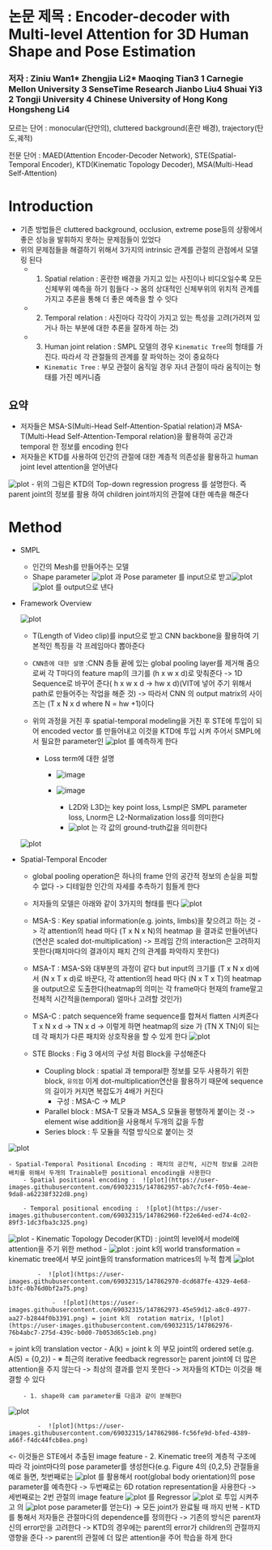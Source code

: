 # 논문 제목 : Encoder-decoder with Multi-level Attention for 3D Human Shape and Pose Estimation
### 저자 : Ziniu Wan1* Zhengjia Li2* Maoqing Tian3 1 Carnegie Mellon University 3 SenseTime Research Jianbo Liu4 Shuai Yi3 2 Tongji University 4 Chinese University of Hong Kong Hongsheng Li4

모르는 단어 : monocular(단안의), cluttered background(혼란 배경), trajectory(탄도,궤적)

전문 단어 :  MAED(Attention Encoder-Decoder Network), STE(Spatial-Temporal Encoder), KTD(Kinematic Topology Decoder), MSA(Multi-Head Self-Attention)

# Introduction
- 기존 방법들은 cluttered background, occlusion, extreme pose등의 상황에서 좋은 성능을 발휘하지 못하는 문제점들이 있었다 
- 위의 문제점들을 해결하기 위해서 3가지의 intrinsic 관계를 관절의 관점에서 모델링 된다
	- 1. Spatial relation : 혼란한 배경을 가지고 있는 사진이나 비디오일수록 모든 신체부위 예측을 하기 힘들다 -> 몸의 상대적인 신체부위의 위치적 관계를 가지고 추론을 통해 더 좋은 예측을 할 수 잇다 
	- 2. Temporal relation : 사진마다 각각이 가지고 있는 특성을 고려(가려져 있거나 하는 부분에 대한 추론을 잘하게 하는 것)
	- 3. Human joint relation : SMPL 모델의 경우 `Kinematic Tree`의 형태를 가진다. 따라서 각 관절들의 관계를 잘 파악하는 것이 중요하다
		- `Kinematic Tree` : 부모 관절이 움직일 경우 자녀 관절이 따라 움직이는 형태를 가진 메커니즘 
## 요약
- 저자들은 MSA-S(Multi-Head Self-Attention-Spatial relation)과 MSA-T(Multi-Head Self-Attention-Temporal relation)을 활용하여 공간과 temporal 한 정보를 encoding 한다 
- 저자들은 KTD를 사용하여 인간의 관절에 대한 계층적 의존성을 활용하고 human joint level attention을 얻어낸다

![plot](https://user-images.githubusercontent.com/69032315/147862903-585ee171-d667-4596-a5bf-e9273d362d7f.png)
	- 위의 그림은 KTD의 Top-down regression progress 를 설명한다. 즉 parent joint의 정보를 활용 하여 children joint까지의 관절에 대한 예측을 해준다 
  
  
  # Method
- SMPL
	- 인간의 Mesh를 만들어주는 모델
	- Shape parameter ![plot](https://user-images.githubusercontent.com/69032315/147862910-74d2add9-c23b-4c85-a48d-b6ed235d9d0e.png)
 과 Pose parameter  를 input으로 받고![plot](https://user-images.githubusercontent.com/69032315/147862911-3a2687f8-159d-46f5-add4-6ef3c333cbd8.png)
 ![plot](https://user-images.githubusercontent.com/69032315/147862914-675a3266-6c41-42ce-a59a-1f047043a3b7.png) 를 output으로 낸다
 
- Framework Overview

  ![plot](https://user-images.githubusercontent.com/69032315/147862915-46739f06-85d7-4ca5-855f-c83ac154008e.png)

  - T(Length of Video clip)를 input으로 받고 CNN backbone을 활용하여 기본적인 특징을 각 프레임마다 뽑아준다
  - `CNN층에 대한 설명` :CNN 층들 끝에 있는 global pooling layer를 제거해 줌으로써 각 T마다의 feature map의 크기를 (h x w x d)로 맞춰준다 -> 1D Sequence로 바꾸어 준다( h x w x d -> hw x d)(VIT에 넣어 주기 위해서 path로 만들어주는 작업을 해준 것) -> 따라서 CNN 의 output matrix의 사이즈는 (T x N x d where N = hw +1)이다

  - 위의 과정을 거친 후 spatial-temporal modeling을 거친 후 STE에 투입이 되어 encoded vector 를 만들어내고 이것을 KTD에 투입 시켜 주어서 SMPL에서 필요한 parameter인 ![plot](https://user-images.githubusercontent.com/69032315/147862923-71fcc22e-bcbe-446f-a3cc-8f8d7d7e33ca.png)
 를 예측하게 한다

	- Loss term에 대한 설명 
		-  ![image](https://user-images.githubusercontent.com/69032315/147862927-435dc2eb-4fb4-4e84-99dc-6f3862467610.png)

		-  ![image](https://user-images.githubusercontent.com/69032315/147862928-c83caf3a-d411-4e98-a800-18e4a5f82edf.png)

			- L2D와 L3D는 key point loss, Lsmpl은 SMPL parameter loss, Lnorm은 L2-Normalization loss를 의미한다
			- ![plot](https://user-images.githubusercontent.com/69032315/147862941-197b218e-d611-4b88-861f-788de574835b.png)
 는 각 값의 ground-truth값을 의미한다  
  
  ![plot](https://user-images.githubusercontent.com/69032315/147862943-051997db-e235-473b-83ea-a53de64bb2f9.png)

- Spatial-Temporal Encoder
	- global pooling operation은 하나의 frame 안의 공간적 정보의 손실을 피할 수 없다 -> 디테일한 인간의 자세를 추측하기 힘들게 한다
	- 저자들의 모델은 아래와 같이 3가지의 형태를 띈다
 ![plot](https://user-images.githubusercontent.com/69032315/147862947-0b70d9ad-0ed0-4b19-983b-fad3af86b9bf.png)

	- MSA-S : Key spatial information(e.g. joints, limbs)을 찾으려고 하는 것 -> 각 attention의 head 마다 (T x N x N)의 heatmap 을 결과로 만들어낸다(연산은 scaled dot-multiplication) -> 프레임 간의 interaction은 고려하지 못한다(패치마다의 결과이지 패치 간의 관계를 파악하지 못한다)
	- MSA-T : MSA-S와 대부분의 과정이 같다 but input의 크기를 (T x N x d)에서 (N x T x d)로 바꾼다, 각 attention의 head 마다 (N x T x T)의 heatmap을 output으로 도출한다(heatmap의 의미는 각 frame마다 현재의 frame말고 전체적 시간적을(temporal) 얼마나 고려할 것인가)
	- MSA-C : patch sequence와 frame sequence를 합쳐서 flatten 시켜준다 T x N x d -> TN x d -> 이렇게 하면 heatmap의 size 가 (TN X TN)이 되는데 각 패치가 다른 패치와 상호작용을 할 수 있게 한다
![plot](https://user-images.githubusercontent.com/69032315/147862950-2e53f294-1ae5-4d0d-b879-3a3ef8830a49.png)
	- STE Blocks : Fig 3 에서의 구성 처럼 Block을 구성해준다 
		- Coupling block : spatial 과 temporal한 정보를 모두 사용하기 위한 block, `유의점` 이게 dot-multiplication연산을 활용하기 때문에 sequence의 길이가 커지면 복잡도가 4배가 커진다 
			- 구성 : MSA-C -> MLP 
		- Parallel block : MSA-T 모듈과 MSA_S 모듈을 평행하게 붙이는 것 -> element wise addition을 사용해서 두개의 값을 두함
		- Series block : 두 모듈을 직렬 방식으로 붙이는 것
    
![plot](https://user-images.githubusercontent.com/69032315/147862953-238f8892-652e-4409-8372-2548461db6b0.png)

	- Spatial-Temporal Positional Encoding : 패치의 공간적, 시간적 정보를 고려한 배치를 위해서 두개의 Trainable한 positional encoding을 사용한다
		- Spatial positional encoding :  ![plot](https://user-images.githubusercontent.com/69032315/147862957-ab7c7cf4-f05b-4eae-9da8-a62238f322d8.png)

		- Temporal positional encoding :  ![plot](https://user-images.githubusercontent.com/69032315/147862960-f22e64ed-ed74-4c02-89f3-1dc3fba3c325.png)

![plot](https://user-images.githubusercontent.com/69032315/147862961-2c7ea6c8-9961-4216-93ba-36197714d653.png)
	- Kinematic Topology Decoder(KTD) : joint의 level에서 model에 attention을 주기 위한 method
		- ![plot](https://user-images.githubusercontent.com/69032315/147862966-64e8b1bf-40ec-4520-a22e-f61c9ff5af68.png)  : joint k의 world transformation = kinematic tree에서 부모 joint들의 transformation matrices의 누적 합계
 ![plot](https://user-images.githubusercontent.com/69032315/147862968-20f33fd8-6b0b-4643-8a3f-b65400de8245.png)

			-  ![plot](https://user-images.githubusercontent.com/69032315/147862970-dcd687fe-4329-4e68-b3fc-0b76d0bf2a75.png)

				-  ![plot](https://user-images.githubusercontent.com/69032315/147862973-45e59d12-a8c0-4977-aa27-b2844f0b3391.png) = joint k의  rotation matrix, ![plot](https://user-images.githubusercontent.com/69032315/147862976-76b4abc7-275d-439c-b0d0-7b053d65c1eb.png)
  = joint k의 translation vector
			- A(k) = joint k 의 부모 joint의 ordered set(e.g. A(5) = {0,2})
	- ※ 최근의 iterative feedback regressor는 parent joint에 더 많은 attention을 주지 않는다 -> 최상의 결과를 얻지 못한다 -> 저자들의 KTD는 이것을 해결할 수 있다

		- 1. shape와 cam parameter를 다음과 같이 분해한다
 ![plot](https://user-images.githubusercontent.com/69032315/147862981-d5b26267-dca4-403f-96d3-48345db1991a.png)

			-  ![plot](https://user-images.githubusercontent.com/69032315/147862986-fc56fe9d-bfed-4389-a66f-f4dc44fcb8ea.png)
 <- 이것들은 STE에서 추출된 image feature 
		- 2. Kinematic tree의 계층적 구조에 따라 각 joint마다의 pose parameter를 생성한다(e.g. Figure 4의 {0,2,5} 관절들을 예로 들면, 첫번째로는 ![plot](https://user-images.githubusercontent.com/69032315/147862991-639cd970-afe9-4a9a-87f9-1163e0e2f302.png)
 를 활용해서 root(global body orientation)의 pose parameter를 예측한다 -> 두번째로는 6D rotation representation을 사용한다 -> 세번째로는 2번 관절의 image feature ![plot](https://user-images.githubusercontent.com/69032315/147862994-84d6859a-7afb-416e-9582-b126d9373aa3.png)
 를 Regressor ![plot](https://user-images.githubusercontent.com/69032315/147862997-bfa27a6c-b2f4-41f9-ac32-e0e5b81bdc33.png)
 로 투입 시켜주고 의 ![plot](https://user-images.githubusercontent.com/69032315/147863003-ba845d3b-3879-4334-a0ae-b8d2f20f546e.png)
 pose parameter를 얻는다) -> 모든 joint가 완료될 때 까지 반복
	- KTD를 통해서 저자들은 관절마다의 dependence를 정의한다 -> 기존의 방식은 parent자신의 error만을 고려한다 -> KTD의 경우에는 parent의 error가 children의 관절까지 영향을 준다 -> parent의 관절에 더 많은 attention을 주어 학습을 하게 한다


  
  
  
